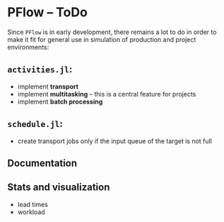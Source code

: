 # PFlow – ToDo

Since `PFlow` is in early development, there remains a lot to do in order to make
it fit for general use in simulation of production and project environments:

## `activities.jl`:

- implement **transport**
- implement **multitasking** – this is a central feature for projects
- implement **batch processing**

## `schedule.jl`:

- create transport jobs only if the input queue of the target is not full

## Documentation

## Stats and visualization

- lead times
- workload
